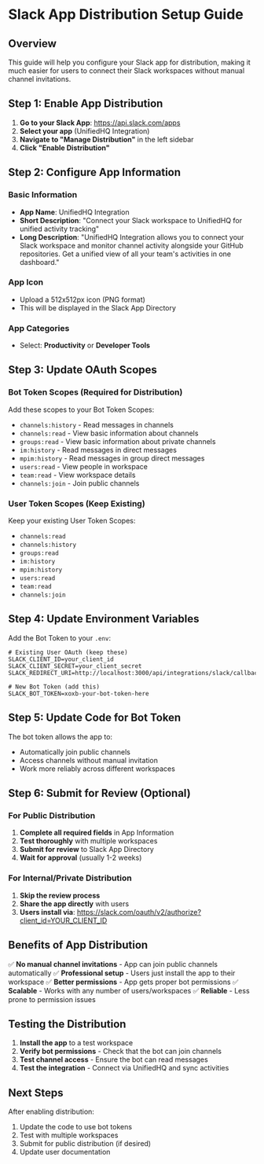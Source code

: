 # Slack App Distribution Setup Guide

## Overview

This guide will help you configure your Slack app for distribution, making it much easier for users to connect their Slack workspaces without manual channel invitations.

## Step 1: Enable App Distribution

1. **Go to your Slack App**: https://api.slack.com/apps
2. **Select your app** (UnifiedHQ Integration)
3. **Navigate to "Manage Distribution"** in the left sidebar
4. **Click "Enable Distribution"**

## Step 2: Configure App Information

### Basic Information
- **App Name**: UnifiedHQ Integration
- **Short Description**: "Connect your Slack workspace to UnifiedHQ for unified activity tracking"
- **Long Description**: "UnifiedHQ Integration allows you to connect your Slack workspace and monitor channel activity alongside your GitHub repositories. Get a unified view of all your team's activities in one dashboard."

### App Icon
- Upload a 512x512px icon (PNG format)
- This will be displayed in the Slack App Directory

### App Categories
- Select: **Productivity** or **Developer Tools**

## Step 3: Update OAuth Scopes

### Bot Token Scopes (Required for Distribution)
Add these scopes to your Bot Token Scopes:
- `channels:history` - Read messages in channels
- `channels:read` - View basic information about channels
- `groups:read` - View basic information about private channels
- `im:history` - Read messages in direct messages
- `mpim:history` - Read messages in group direct messages
- `users:read` - View people in workspace
- `team:read` - View workspace details
- `channels:join` - Join public channels

### User Token Scopes (Keep Existing)
Keep your existing User Token Scopes:
- `channels:read`
- `channels:history`
- `groups:read`
- `im:history`
- `mpim:history`
- `users:read`
- `team:read`
- `channels:join`

## Step 4: Update Environment Variables

Add the Bot Token to your `.env`:

```env
# Existing User OAuth (keep these)
SLACK_CLIENT_ID=your_client_id
SLACK_CLIENT_SECRET=your_client_secret
SLACK_REDIRECT_URI=http://localhost:3000/api/integrations/slack/callback

# New Bot Token (add this)
SLACK_BOT_TOKEN=xoxb-your-bot-token-here
```

## Step 5: Update Code for Bot Token

The bot token allows the app to:
- Automatically join public channels
- Access channels without manual invitation
- Work more reliably across different workspaces

## Step 6: Submit for Review (Optional)

### For Public Distribution
1. **Complete all required fields** in App Information
2. **Test thoroughly** with multiple workspaces
3. **Submit for review** to Slack App Directory
4. **Wait for approval** (usually 1-2 weeks)

### For Internal/Private Distribution
1. **Skip the review process**
2. **Share the app directly** with users
3. **Users install via**: https://slack.com/oauth/v2/authorize?client_id=YOUR_CLIENT_ID

## Benefits of App Distribution

✅ **No manual channel invitations** - App can join public channels automatically
✅ **Professional setup** - Users just install the app to their workspace
✅ **Better permissions** - App gets proper bot permissions
✅ **Scalable** - Works with any number of users/workspaces
✅ **Reliable** - Less prone to permission issues

## Testing the Distribution

1. **Install the app** to a test workspace
2. **Verify bot permissions** - Check that the bot can join channels
3. **Test channel access** - Ensure the bot can read messages
4. **Test the integration** - Connect via UnifiedHQ and sync activities

## Next Steps

After enabling distribution:
1. Update the code to use bot tokens
2. Test with multiple workspaces
3. Submit for public distribution (if desired)
4. Update user documentation
